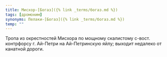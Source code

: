 ```yaml
---
title: Мисхор-[Богаз]({% link _terms/богаз.md %})
tags: [дромоним]
synonyms: Пелаки-[Богаз]({% link _terms/богаз.md %})
temp: ""
---
```


Тропа из окрестностей Мисхора по мощному скалистому с-вост. контрфорсу г.
Ай-Петри на Ай-Петринскую яйлу; выходит недалеко от канатной дороги.
